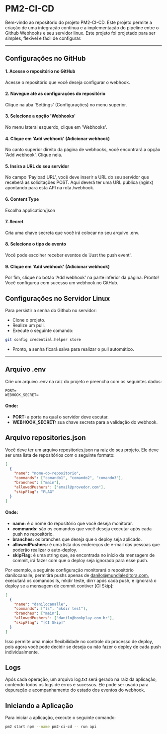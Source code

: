 # PM2-CI-CD

Bem-vindo ao repositório do projeto PM2-CI-CD. Este projeto permite a criação de uma integração contínua e a implementação do pipeline entre o Github Webhooks e seu servidor linux. Este projeto foi projetado para ser simples, flexível e fácil de configurar.

---

## Configurações no GitHub

#### 1. Acesse o repositório no GitHub

Acesse o repositório que você deseja configurar o webhook.

#### 2. Navegue até as configurações do repositório

Clique na aba 'Settings' (Configurações) no menu superior.

#### 3. Selecione a opção 'Webhooks'

No menu lateral esquerdo, clique em 'Webhooks'.

#### 4. Clique em 'Add webhook' (Adicionar webhook)

No canto superior direito da página de webhooks, você encontrará a opção 'Add webhook'. Clique nela.

#### 5. Insira a URL do seu servidor

No campo 'Payload URL', você deve inserir a URL do seu servidor que receberá as solicitações POST.
Aqui deverá ter uma URL pública (nginx) apontando para esta API na rota /webhook.

#### 6. Content Type

Escolha application/json

#### 7. Secret

Cria uma chave secreta que você irá colocar no seu arquivo .env.

#### 8. Selecione o tipo de evento

Você pode escolher receber eventos de 'Just the push event'.

#### 9. Clique em 'Add webhook' (Adicionar webhook)

Por fim, clique no botão 'Add webhook' na parte inferior da página.
Pronto! Você configurou com sucesso um webhook no GitHub.

## Configurações no Servidor Linux

Para persistir a senha do Github no servidor:

- Clone o projeto.
- Realize um pull.
- Execute o seguinte comando:

```bash
git config credential.helper store
```

- Pronto, a senha ficará salva para realizar o pull automático.

---

## Arquivo .env

Crie um arquivo .env na raiz do projeto e preencha com os seguintes dados:

```env
PORT=
WEBHOOK_SECRET=
```

#### Onde:

- **PORT:** a porta na qual o servidor deve escutar.
- **WEBHOOK_SECRET:** sua chave secreta para a validação do webhook.

## Arquivo repositories.json

Você deve ter um arquivo repositories.json na raiz do seu projeto. Ele deve ser uma lista de repositórios com o seguinte formato:

```json
[
  {
    "name": "nome-do-repositorio",
    "commands": ["comando1", "comando2", "comando3"],
    "branches": ["main"],
    "allowedPushers": ["email@provedor.com"],
    "skipFlag": "FLAG"
  }
]
```

#### Onde:

- **name:** é o nome do repositório que você deseja monitorar.
- **commands:** são os comandos que você deseja executar após cada push no repositório.
- **branches:** os branches que deseja que o deploy seja aplicado.
- **allowedPushers:** é uma lista dos endereços de e-mail das pessoas que poderão realizar o auto-deploy.
- **skipFlag:** é uma string que, se encontrada no início da mensagem de commit, irá fazer com que o deploy seja ignorado para esse push.

Por exemplo, a seguinte configuração monitorará o repositório danilocanalle, permitirá pushs apenas de danilo@mundialeditora.com, executará os comandos ls, mkdir teste, dirrr após cada push, e ignorará o deploy se a mensagem de commit contiver [CI Skip]:

```json
[
  {
    "name": "danilocanalle",
    "commands": ["ls", "mkdir test"],
    "branches": ["main"],
    "allowedPushers": ["danilo@bookplay.com.br"],
    "skipFlag": "[CI Skip]"
  }
]
```

Isso permite uma maior flexibilidade no controle do processo de deploy, pois agora você pode decidir se deseja ou não fazer o deploy de cada push individualmente.

## Logs

Após cada operação, um arquivo log.txt será gerado na raiz da aplicação, contendo todos os logs de erros e sucessos. Ele pode ser usado para depuração e acompanhamento do estado dos eventos do webhook.

## Iniciando a Aplicação

Para iniciar a aplicação, execute o seguinte comando:

```bash
pm2 start npm --name pm2-ci-cd -- run api
```
